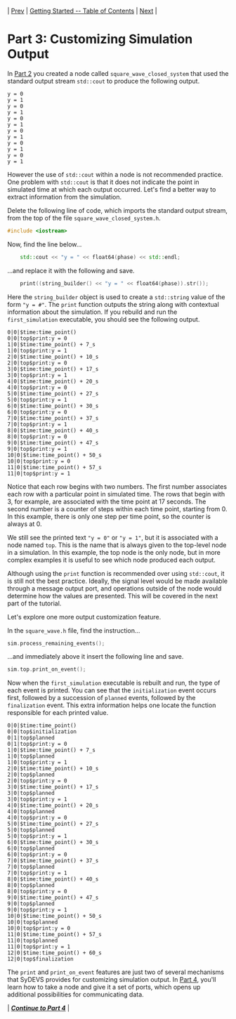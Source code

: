 | [Prev](part02.html) | [Getting Started -- Table of Contents](index.html) | [Next](part04.html) |
# Part 3: Customizing Simulation Output

In [Part 2](part02.html) you created a node called `square_wave_closed_system` that used the standard output stream `std::cout` to produce the following output.

```
y = 0
y = 1
y = 0
y = 1
y = 0
y = 1
y = 0
y = 1
y = 0
y = 1
y = 0
y = 1
```

However the use of `std::cout` within a node is not recommended practice. One problem with `std::cout` is that it does not indicate the point in simulated time at which each output occurred. Let's find a better way to extract information from the simulation.

Delete the following line of code, which imports the standard output stream, from the top of the file `square_wave_closed_system.h`.

```cpp
#include <iostream>
```

Now, find the line below...

```cpp
    std::cout << "y = " << float64(phase) << std::endl;
```

...and replace it with the following and save.

```cpp
    print((string_builder() << "y = " << float64(phase)).str());
```

Here the `string_builder` object is used to create a `std::string` value of the form `"y = #"`. The `print` function outputs the string along with contextual information about the simulation. If you rebuild and run the `first_simulation` executable, you should see the following output.

```
0|0|$time:time_point()
0|0|top$print:y = 0
1|0|$time:time_point() + 7_s
1|0|top$print:y = 1
2|0|$time:time_point() + 10_s
2|0|top$print:y = 0
3|0|$time:time_point() + 17_s
3|0|top$print:y = 1
4|0|$time:time_point() + 20_s
4|0|top$print:y = 0
5|0|$time:time_point() + 27_s
5|0|top$print:y = 1
6|0|$time:time_point() + 30_s
6|0|top$print:y = 0
7|0|$time:time_point() + 37_s
7|0|top$print:y = 1
8|0|$time:time_point() + 40_s
8|0|top$print:y = 0
9|0|$time:time_point() + 47_s
9|0|top$print:y = 1
10|0|$time:time_point() + 50_s
10|0|top$print:y = 0
11|0|$time:time_point() + 57_s
11|0|top$print:y = 1
```

Notice that each row begins with two numbers. The first number associates each row with a particular point in simulated time. The rows that begin with 3, for example, are associated with the time point at 17 seconds. The second number is a counter of steps within each time point, starting from 0. In this example, there is only one step per time point, so the counter is always at 0.

We still see the printed text `"y = 0"` or `"y = 1"`, but it is associated with a node named `top`. This is the name that is always given to the top-level node in a simulation. In this example, the top node is the only node, but in more complex examples it is useful to see which node produced each output.

Although using the `print` function is recommended over using `std::cout`, it is still not the best practice. Ideally, the signal level would be made available through a message output port, and operations outside of the node would determine how the values are presented. This will be covered in the next part of the tutorial.

Let's explore one more output customization feature.

In the `square_wave.h` file, find the instruction...

```cpp
sim.process_remaining_events();
```

...and immediately above it insert the following line and save.

```cpp
sim.top.print_on_event();
```

Now when the `first_simulation` executable is rebuilt and run, the type of each event is printed. You can see that the `initialization` event occurs first, followed by a succession of `planned` events, followed by the `finalization` event. This extra information helps one locate the function responsible for each printed value.

```
0|0|$time:time_point()
0|0|top$initialization
0|1|top$planned
0|1|top$print:y = 0
1|0|$time:time_point() + 7_s
1|0|top$planned
1|0|top$print:y = 1
2|0|$time:time_point() + 10_s
2|0|top$planned
2|0|top$print:y = 0
3|0|$time:time_point() + 17_s
3|0|top$planned
3|0|top$print:y = 1
4|0|$time:time_point() + 20_s
4|0|top$planned
4|0|top$print:y = 0
5|0|$time:time_point() + 27_s
5|0|top$planned
5|0|top$print:y = 1
6|0|$time:time_point() + 30_s
6|0|top$planned
6|0|top$print:y = 0
7|0|$time:time_point() + 37_s
7|0|top$planned
7|0|top$print:y = 1
8|0|$time:time_point() + 40_s
8|0|top$planned
8|0|top$print:y = 0
9|0|$time:time_point() + 47_s
9|0|top$planned
9|0|top$print:y = 1
10|0|$time:time_point() + 50_s
10|0|top$planned
10|0|top$print:y = 0
11|0|$time:time_point() + 57_s
11|0|top$planned
11|0|top$print:y = 1
12|0|$time:time_point() + 60_s
12|0|top$finalization
```

The `print` and `print_on_event` features are just two of several mechanisms that SyDEVS provides for customizing simulation output. In [Part 4](part04.html), you'll learn how to take a node and give it a set of ports, which opens up additional possibilities for communicating data.
 
| [***Continue to Part 4***](part04.html) |

